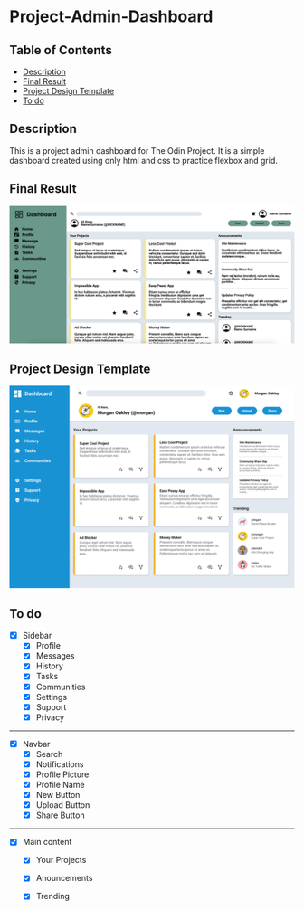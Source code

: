 # Project-Admin-Dashboard

## Table of Contents
- [Description](#description)
- [Final Result](#final-result)
- [Project Design Template](#project-design-template)
- [To do](#to-do)

## Description
This is a project admin dashboard for The Odin Project. It is a simple dashboard created using only html and css to practice flexbox and grid. 

## Final Result
![Final Result](./dashboard-result.png)

## Project Design Template
![Project Design Template](./dashboard-project.png) 

## To do
- [x] Sidebar
    - [x] Profile
    - [x] Messages
    - [x] History
    - [x] Tasks
    - [x] Communities
    - [x] Settings
    - [x] Support
    - [x] Privacy
---

- [x] Navbar
    - [x] Search
    - [x] Notifications
    - [x] Profile Picture
    - [x] Profile Name
    - [x] New Button
    - [x] Upload Button
    - [x] Share Button
---

- [x] Main content
    - [x] Your Projects
    - [x] Anouncements
    - [x] Trending


